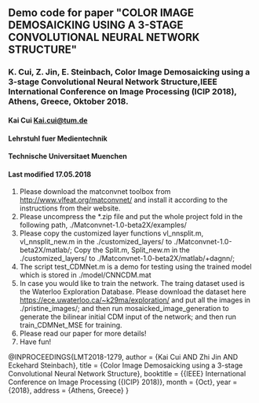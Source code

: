 ## Demo code for paper "COLOR IMAGE DEMOSAICKING USING A 3-STAGE CONVOLUTIONAL NEURAL NETWORK STRUCTURE"
### K. Cui, Z. Jin, E. Steinbach, Color Image Demosaicking using a 3-stage Convolutional Neural Network Structure,IEEE International Conference on Image Processing (ICIP 2018), Athens, Greece, Oktober 2018.
#### Kai Cui <Kai.cui@tum.de>
#### Lehrstuhl fuer Medientechnik
#### Technische Universitaet Muenchen
#### Last modified 17.05.2018

1. Please download the matconvnet toolbox from http://www.vlfeat.org/matconvnet/ and install it according to the instructions from their website.
2. Please uncompress the *.zip file and put the whole project fold in the following path, ./Matconvnet-1.0-beta2X/examples/
3. Please copy the customized layer functions vl_nnsplit.m, vl_nnsplit_new.m in the ./customized_layers/ to ./Matconvnet-1.0-beta2X/matlab/; Copy the Split.m, Split_new.m in the ./customized_layers/ to ./Matconvnet-1.0-beta2X/matlab/+dagnn/;
4. The script test_CDMNet.m is a demo for testing using the trained model which is stored in ./model/CNNCDM.mat
5. In case you would like to train the network. The traing dataset used is the Waterloo Exploration Database. Please download the dataset here https://ece.uwaterloo.ca/~k29ma/exploration/ and put all the images in ./pristine_images/; and then run mosaicked_image_generation to generate the bilinear initial CDM input of the network; and then run train_CDMNet_MSE for training.
6. Please read our paper for more details!
7. Have fun!


@INPROCEEDINGS{LMT2018-1279,
author = {Kai Cui AND Zhi Jin AND Eckehard Steinbach},
title = {Color Image Demosaicking using a 3-stage Convolutional Neural Network Structure},
booktitle = {{IEEE} International Conference on Image Processing ({ICIP} 2018)},
month = {Oct},
year = {2018},
address = {Athens, Greece}
}
